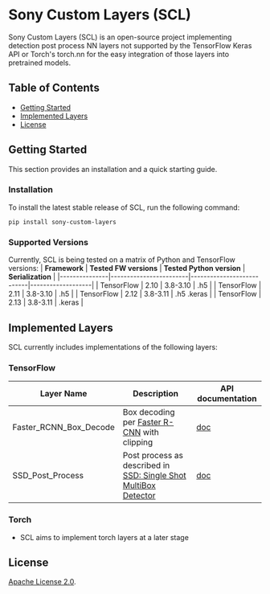 # Sony Custom Layers (SCL)

Sony Custom Layers (SCL) is an open-source project implementing detection post process NN layers not supported by the TensorFlow Keras API or Torch's torch.nn for the easy integration of those layers into pretrained models.

## Table of Contents

- [Getting Started](#getting-started)
- [Implemented Layers](#implemented-layers)
- [License](#license)


## Getting Started

This section provides an installation and a quick starting guide.

### Installation

To install the latest stable release of SCL, run the following command:
```
pip install sony-custom-layers
```

### Supported Versions

Currently, SCL is being tested on a matrix of Python and TensorFlow versions:
| **Framework** | **Tested FW versions** | **Tested Python version** | **Serialization** |
|---------------|------------------------|---------------------------|-------------------|
| TensorFlow    | 2.10                   | 3.8-3.10                  | .h5               |
| TensorFlow    | 2.11                   | 3.8-3.10                  | .h5               |
| TensorFlow    | 2.12                   | 3.8-3.11                  | .h5  .keras       |
| TensorFlow    | 2.13                   | 3.8-3.11                  | .keras            |

## Implemented Layers
SCL currently includes implementations of the following layers:
### TensorFlow

| **Layer Name** | **Description**                                      | **API documentation**     |
|-------------------------|---------------------------------------------|---------------------------|
|  Faster_RCNN_Box_Decode    | Box decoding per [Faster R-CNN](https://arxiv.org/abs/1506.01497) with clipping |  [doc](./sony_custom_layers/keras/object_detection/ssd_pp.md)              |            
|  SSD_Post_Process    | Post process as described in [SSD: Single Shot MultiBox Detector](https://arxiv.org/abs/1512.02325)  |[doc](./sony_custom_layers/keras/object_detection/faster_rcnn_box_decode.md)                | 

### Torch
* SCL aims to implement torch layers at a later stage

## License
[Apache License 2.0](LICENSE.md).


